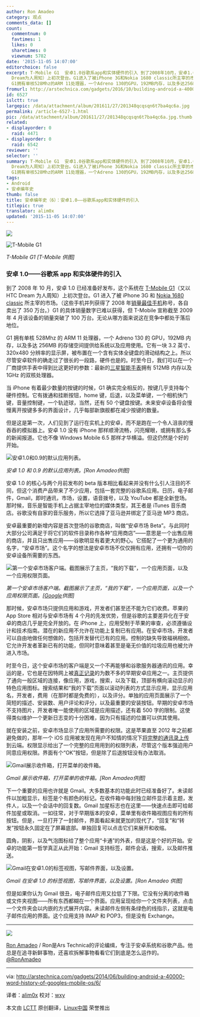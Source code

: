 ```yaml
---
author: Ron Amadeo
category: 观点
comments_data: []
count:
  commentnum: 0
  favtimes: 1
  likes: 0
  sharetimes: 0
  viewnum: 5782
date: '2015-11-05 14:07:00'
editorchoice: false
excerpt: T-Mobile G1  安卓1.0谷歌系app和实体硬件的引入 到了2008年10月，安卓1.0已经准备好发布，这个系统在T-Mobile G1（又以HTC
  Dream为人周知）上初次登台。G1进入了被iPhone 3G和Nokia 1680 classic所主宰的市场。（这些手机并列获得了2008年销量最佳手机称号，各自卖出了350万台。）G1的具体销量数字已难以获得，但T-Mobile宣称截至2009年4月该设备的销量突破了100万台。无论从哪方面来说这在竞争中都处于落后地位。
  G1拥有单核528Mhz的ARM 11处理器，一个Adreno 130的GPU，192MB内存，以及多达256MB的存储空间提供给系统以及应用使用。它
fromurl: http://arstechnica.com/gadgets/2016/10/building-android-a-40000-word-history-of-googles-mobile-os/6/
id: 6527
islctt: true
largepic: /data/attachment/album/201611/27/201348qcqsqn6t7ba4qc6a.jpg
permalink: /article-6527-1.html
pic: /data/attachment/album/201611/27/201348qcqsqn6t7ba4qc6a.jpg.thumb.jpg
related:
- displayorder: 0
  raid: 4471
- displayorder: 0
  raid: 6542
reviewer: ''
selector: ''
summary: T-Mobile G1  安卓1.0谷歌系app和实体硬件的引入 到了2008年10月，安卓1.0已经准备好发布，这个系统在T-Mobile G1（又以HTC
  Dream为人周知）上初次登台。G1进入了被iPhone 3G和Nokia 1680 classic所主宰的市场。（这些手机并列获得了2008年销量最佳手机称号，各自卖出了350万台。）G1的具体销量数字已难以获得，但T-Mobile宣称截至2009年4月该设备的销量突破了100万台。无论从哪方面来说这在竞争中都处于落后地位。
  G1拥有单核528Mhz的ARM 11处理器，一个Adreno 130的GPU，192MB内存，以及多达256MB的存储空间提供给系统以及应用使用。它
tags:
- Android
- 安卓编年史
thumb: false
title: 安卓编年史（6）：安卓1.0——谷歌系app和实体硬件的引入
titlepic: true
translator: alim0x
updated: '2015-11-05 14:07:00'
---
```


![](/data/attachment/album/201611/27/201348qcqsqn6t7ba4qc6a.jpg)


![T-Mobile G1](/data/attachment/album/201511/05/000908f8jrf2muzj0zt280.jpg)


*T-Mobile G1 [T-Mobile 供图]*


### 安卓 1.0——谷歌系 app 和实体硬件的引入


到了 2008 年 10 月，安卓 1.0 已经准备好发布，这个系统在 [T-Mobile G1](http://arstechnica.com/gadgets/2008/10/android-g1-review/)（又以 HTC Dream 为人周知）上初次登台。G1 进入了被 iPhone 3G 和 [Nokia 1680 classic](http://en.wikipedia.org/wiki/Nokia_1680_classic) 所主宰的市场。（这些手机并列获得了 2008 年[销量最佳手机](http://en.wikipedia.org/wiki/List_of_best-selling_mobile_phones#2008)称号，各自卖出了 350 万台。）G1 的具体销量数字已难以获得，但 T-Mobile 宣称截至 2009 年 4 月该设备的销量突破了 100 万台。无论从哪方面来说这在竞争中都处于落后地位。


G1 拥有单核 528Mhz 的 ARM 11 处理器，一个 Adreno 130 的 GPU，192MB 内存，以及多达 256MB 的存储空间提供给系统以及应用使用。它有一块 3.2 英寸、320x480 分辨率的显示屏，被布置在一个含有实体全键盘的滑动结构之上。所以尽管安卓软件的确走过了很长的一段路，硬件也是的。时至今日，我们可以在一个厂商提供手表中得到比这更好的参数：最新的[三星智能手表](http://arstechnica.com/gadgets/2014/04/review-we-wear-samsungs-galaxy-gear-and-galaxy-fit-so-you-dont-have-to/)拥有 512MB 内存以及 1GHz 的双核处理器。


当 iPhone 有着最少数量的按键的时候，G1 确实完全相反的，按键几乎支持每个硬件控制。它有拨通和挂断按钮，home 键，后退，以及菜单键，一个相机快门键，音量控制键，一个轨迹球，当然，还有 50 个键盘按键。未来安卓设备将会慢慢离开按键多多的界面设计，几乎每部新旗舰都在减少按键的数量。


但是这是第一次，人们见到了运行在实机上的安卓，而不是跑在一个令人沮丧的慢吞吞的模拟器上。安卓 1.0 没有 iPhone 那样顺滑流畅，闪亮耀眼，或拥有那么多的新闻报道。它也不像 Windows Mobile 6.5 那样才华横溢。但这仍然是个好的开始。


![安卓1.0和0.9的默认应用列表。](/data/attachment/album/201511/05/000909pb0bg0570p5k5k6b.png)


*安卓 1.0 和 0.9 的默认应用列表。[Ron Amadeo供图]*


安卓 1.0 的核心与两个月前发布的 beta 版本相比看起来并没有什么引人注目的不同，但这个消费产品带来了不少应用，包括一套完整的谷歌系应用。日历，电子邮件，Gmail，即时通讯，市场，设置，语音拨号，以及 YouTube 都是全新登场。那时候，音乐是智能手机上占据主宰地位的媒体类型，其王者是 iTunes 音乐商店。谷歌没有自家的音乐服务，所以它选择了亚马逊并绑定了亚马逊 MP3 商店。


安卓最重要的新增内容是首次登场的谷歌商店，叫做“安卓市场 Beta”。与此同时大部分公司满足于将它们的软件目录称作各种“应用商店”——意思是一个出售应用的商店，并且只出售应用——谷歌明显有着更大的野心。它搭配了一个更为通用的名字，“安卓市场”。这个名字的想法是安卓市场不仅仅拥有应用，还拥有一切你的安卓设备所需要的东西。


![第一个安卓市场客户端。截图展示了主页，“我的下载”，一个应用页面，以及一个应用权限页面。](/data/attachment/album/201511/05/000911be4off7je13fjl7f.png)


*第一个安卓市场客户端。截图展示了主页，“我的下载”，一个应用页面，以及一个应用权限页面。[[Google](http://android-developers.blogspot.com/2008/08/android-market-user-driven-content.html)供图]*


那时候，安卓市场只提供应用和游戏，开发者们甚至还不能为它们收费。苹果的 App Store 相对与安卓市场有 4 个月的先发优势，但是谷歌的主要差异化在于安卓的商店几乎是完全开放的。在 iPhone 上，应用受制于苹果的审查，必须遵循设计和技术指南。潜在的新应用不允许在功能上复制已有应用。在安卓市场，开发者可以自由地做任何想做的，包括开发替代已有的应用。控制的缺失导致福祸相依。它允许开发者革新已有的功能，但同时意味着甚至是毫无价值的垃圾应用也被允许进入市场。


时至今日，这个安卓市场的客户端是又一个不再能够和谷歌服务器通讯的应用。幸运的是，它也是在因特网上被[真正记录](http://android-developers.blogspot.com/2008/08/android-market-user-driven-content.html)的为数不多的早期安卓应用之一。主页提供了通向一般区域的连接，像应用，游戏，搜索，以及下载，顶部有横向滚动显示的特色应用图标。搜索结果和“我的下载”页面以滚动列表的方式显示应用，显示应用名，开发者，费用（在那时都是免费的），以及评分。单独的应用页面展示了一个简短的描述、安装数、用户评论和评分，以及最重要的安装按钮。早期的安卓市场不支持图片，开发者唯一能使用的区域是应用描述，还有着 500 字的限制。这使得类似维护一个更新日志变的十分困难，因为只有描述的位置可以供其使用。


就在安装之前，安卓市场显示了应用所需要的权限。这是苹果直至 2012 年之前都避免做的，那年一个 iOS 应用被发现在用户不知情的情况下[将完整的通讯录上传](http://arstechnica.com/gadgets/2012/02/path-addresses-privacy-controversy-but-social-apps-remain-a-risk-to-users/)到云端。权限显示给出了一个完整的应用用到的权限列表，尽管这个版本强迫用户同意应用权限。界面有个“OK”按钮，但是除了后退按钮没有办法取消。


![Gmail展示收件箱，打开菜单的收件箱。 ](/data/attachment/album/201511/05/000911q3h2il05agf8r84h.png)


*Gmail 展示收件箱，打开菜单的收件箱。[Ron Amadeo供图]*


下一个重要的应用也许就是 Gmail。大多数基本的功能此时已经准备好了。未读邮件以加粗显示，标签是个有颜色的标记。在收件箱中每封独立邮件显示着主题，发件人，以及一个会话中的回复数。Gmail 加星标志也在这里——快速点击即可给邮件加星或取消。一如往常，对于早期版本的安卓，菜单里有收件箱视图应有的所有按钮。但是，一旦打开了一封邮件，界面看起来就更加的现代了，“回复”和“转发”按钮永久固定在了屏幕底部。单独回复可以点击它们来展开和收缩。


圆角，阴影，以及气泡图标给了整个应用“卡通”的外表，但是这是个好的开始。安卓的功能第一哲学真正从此开始：Gmail 支持标签，邮件会话，搜索，以及邮件推送。


![Gmail在安卓1.0的标签视图，写邮件界面，以及设置。](/data/attachment/album/201511/05/000912mclul0uoqtpuqlyg.png)


*Gmail 在安卓 1.0 的标签视图，写邮件界面，以及设置。[Ron Amadeo 供图]*


但是如果你认为 Gmail 很丑，电子邮件应用又拉低了下限。它没有分离的收件箱或文件夹视图——所有东西都糊在一个界面。应用呈现给你一个文件夹列表，点击一个文件夹会以内嵌的方式展开内容。未读邮件左侧有条绿色的线指示，这就是电子邮件应用的界面。这个应用支持 IMAP 和 POP3，但是没有 Exchange。




---


![](/data/attachment/album/201511/05/000912ftzpb8bj71pq4b7a.jpg)


[Ron Amadeo](http://arstechnica.com/author/ronamadeo) / Ron是Ars Technica的评论编缉，专注于安卓系统和谷歌产品。他总是在追寻新鲜事物，还喜欢拆解事物看看它们到底是怎么运作的。[@RonAmadeo](https://twitter.com/RonAmadeo)




---


via: <http://arstechnica.com/gadgets/2014/06/building-android-a-40000-word-history-of-googles-mobile-os/6/>


译者：[alim0x](https://github.com/alim0x) 校对：[wxy](https://github.com/wxy)


本文由 [LCTT](https://github.com/LCTT/TranslateProject) 原创翻译，[Linux中国](http://linux.cn/) 荣誉推出
